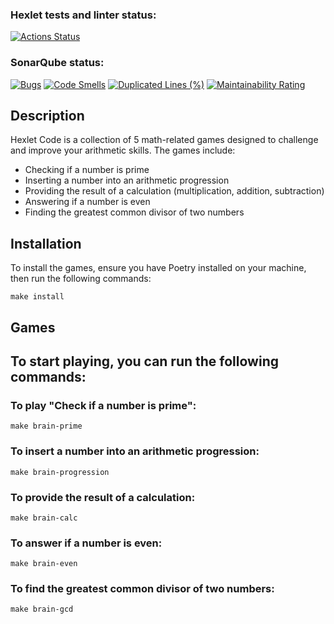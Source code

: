 ### Hexlet tests and linter status:
[![Actions Status](https://github.com/lasnick7/python-project-49/actions/workflows/hexlet-check.yml/badge.svg)](https://github.com/lasnick7/python-project-49/actions)
### SonarQube status:
[![Bugs](https://sonarcloud.io/api/project_badges/measure?project=lasnick7_python-project-49&metric=bugs)](https://sonarcloud.io/summary/new_code?id=lasnick7_python-project-49)
[![Code Smells](https://sonarcloud.io/api/project_badges/measure?project=lasnick7_python-project-49&metric=code_smells)](https://sonarcloud.io/summary/new_code?id=lasnick7_python-project-49)
[![Duplicated Lines (%)](https://sonarcloud.io/api/project_badges/measure?project=lasnick7_python-project-49&metric=duplicated_lines_density)](https://sonarcloud.io/summary/new_code?id=lasnick7_python-project-49)
[![Maintainability Rating](https://sonarcloud.io/api/project_badges/measure?project=lasnick7_python-project-49&metric=sqale_rating)](https://sonarcloud.io/summary/new_code?id=lasnick7_python-project-49)
## Description

Hexlet Code is a collection of 5 math-related games designed to challenge and improve your arithmetic skills. The games include:

- Checking if a number is prime
- Inserting a number into an arithmetic progression
- Providing the result of a calculation (multiplication, addition, subtraction)
- Answering if a number is even
- Finding the greatest common divisor of two numbers

## Installation

To install the games, ensure you have Poetry installed on your machine, then run the following commands:

```
make install
```

## Games
## To start playing, you can run the following commands:

### To play "Check if a number is prime":
```
make brain-prime
```
### To insert a number into an arithmetic progression:
```
make brain-progression
```
### To provide the result of a calculation:
```
make brain-calc
```
### To answer if a number is even:
```
make brain-even
```
### To find the greatest common divisor of two numbers:
```
make brain-gcd
```